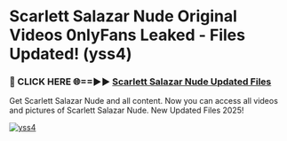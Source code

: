 # Scarlett Salazar Nude Original Videos 0nlyFans Leaked - Files Updated! (yss4)

<h3>🔴 CLICK HERE 🌐==►► <a href="https://tinyurl.com/52m3yx9h" rel="nofollow">Scarlett Salazar Nude Updated Files</a></h3>

Get Scarlett Salazar Nude and all content. Now you can access all videos and pictures of Scarlett Salazar Nude. New Updated Files 2025!

[![yss4](https://i.imgur.com/TnHtlc8.gif)](https://tinyurl.com/52m3yx9h)
